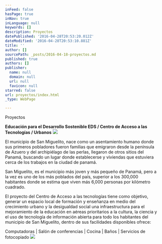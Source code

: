 ```yaml
---
inFeed: false
hasPage: true
inNav: true
inLanguage: null
keywords: []
description: Proyectos
datePublished: '2016-04-28T20:53:20.012Z'
dateModified: '2016-04-28T20:53:10.881Z'
title: ''
author: []
sourcePath: _posts/2016-04-18-proyectos.md
published: true
authors: []
publisher:
  name: null
  domain: null
  url: null
  favicon: null
starred: false
url: proyectos/index.html
_type: WebPage

---
```

Proyectos

**Educación para el Desarrollo Sostenible EDS / Centro de Acceso a las Tecnologías / Urbanos**
![](https://the-grid-user-content.s3-us-west-2.amazonaws.com/c211ef75-d366-4257-b784-7275020f2d86.jpg)

El municipio de San Miguelito, nace como un asentamiento humano donde sus primeros pobladores fueron familias que emigraron desde la península de Azuero y del archipiélago de las perlas, llegaron de otros sitios del Panamá, buscando un lugar donde establecerse y viviendas que estuviera cerca de los trabajos en la ciudad de panamá.

San Miguelito, es el municipio más joven y más pequeño de Panamá, pero a la vez es uno de los más poblados del país, superior a los 300,000 habitantes donde se estima que viven más 6,000 personas por kilómetro cuadrado.

El proyecto del Centro de Acceso a las tecnologías tiene como objetivo, generar un espacio local de formación y enseñanza en medio del crecimiento urbano y la desigualdad social una infraestructura para el mejoramiento de la educación en aéreas prioritarios a la cultura, la ciencia y el uso de tecnología de información abierta para todo los habitantes del municipio de San Miguelito, dentro de sus facilidades disponibles ofrece:

Computadoras | Salón de conferencias | Cocina | Baños | Servicios de fotocopiado
![](https://the-grid-user-content.s3-us-west-2.amazonaws.com/d4d1ccec-55e9-401d-ac7f-76652df0f94d.png)